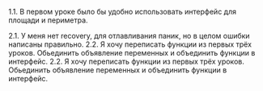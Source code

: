 1.1. В первом уроке было бы удобно использовать интерфейс для площади и периметра.

2.1. У меня нет recovery, для отлавливания паник, но в целом ошибки написаны правильно.
2.2. Я хочу переписать функции из первых трёх уроков. Обьединить объявление переменных и объединить функции в интерфейс.
2.2. Я хочу переписать функции из первых трёх уроков. Обьединить объявление переменных и объединить функции в интерфейс.

